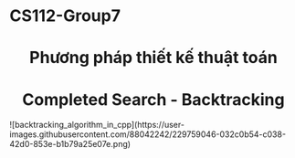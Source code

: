 # CS112-Group7

## 

<!-- Title -->
<h1 align="center"><b>Phương pháp thiết kế thuật toán</b></h1>
<h1 align="center"><b>Completed Search - Backtracking</b></h1>
![backtracking_algorithm_in_cpp](https://user-images.githubusercontent.com/88042242/229759046-032c0b54-c038-42d0-853e-b1b79a25e07e.png)
